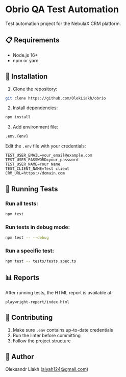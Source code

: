 # Obrio QA Test Automation

Test automation project for the NebulaX CRM platform.

## 📋 Requirements

- Node.js 16+
- npm or yarn

## 🚀 Installation

1. Clone the repository:

```bash
git clone https://github.com/OlekLiakh/obrio
```

2. Install dependencies:

```bash
npm install
```

3. Add environment file:

```bash
.env.{env}
```

Edit the `.env` file with your credentials:

```env
TEST_USER_EMAIL=your_email@example.com
TEST_USER_PASSWORD=your_password
TEST_USER_NAME=Your Name
TEST_CLIENT_NAME=Test client
CRM_URL=https://domain.com
```

## 📝 Running Tests

### Run all tests:

```bash
npm test
```

### Run tests in debug mode:

```bash
npm test -- --debug
```

### Run a specific test:

```bash
npm test -- tests/tests.spec.ts
```

## 📊 Reports

After running tests, the HTML report is available at:

```
playwright-report/index.html
```

## 🤝 Contributing

1. Make sure `.env` contains up-to-date credentials
2. Run the linter before committing
3. Follow the project structure

## 👤 Author

Oleksandr Liakh (alyah124@gmail.com)
